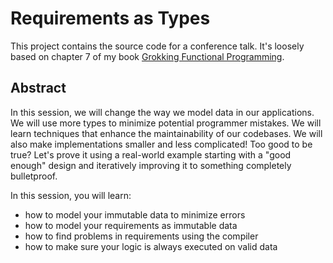 # Requirements as Types

This project contains the source code for a conference talk. It's loosely based on chapter 7 of my book [Grokking Functional Programming](https://michalplachta.com/book).

## Abstract

In this session, we will change the way we model data in our applications. We will use more types to minimize potential programmer mistakes. We will learn techniques that enhance the maintainability of our codebases. We will also make implementations smaller and less complicated! Too good to be true? Let's prove it using a real-world example starting with a "good enough" design and iteratively improving it to something completely bulletproof.

In this session, you will learn:
- how to model your immutable data to minimize errors
- how to model your requirements as immutable data
- how to find problems in requirements using the compiler
- how to make sure your logic is always executed on valid data

